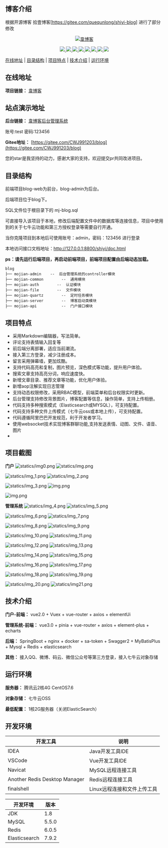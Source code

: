 ## 博客介绍
根据开源博客  拾壹博客[https://gitee.com/quequnlong/shiyi-blog] 进行了部分修改
<p align=center>
  <a href="http://blog-web.wcgmallcwj.online/" style="border-radius: 50%;width: 100px;height: 100px">
    <img src="logo.ico" alt="韋博客" >
  </a>
</p>

<p align="center">
   <a target="_blank" href="https://github.com/X1192176811/blog">
      <img src="https://img.shields.io/hexpm/l/plug.svg"/>
      <img src="https://img.shields.io/badge/JDK-1.8+-green.svg"/>
      <img src="https://img.shields.io/badge/springboot-2.4.1.RELEASE-green"/>
      <img src="https://img.shields.io/badge/vue-2.5.17-green"/>
      <img src="https://img.shields.io/badge/mysql-5.5.0-green"/>
      <img src="https://img.shields.io/badge/mybatis--plus-3.4.0-green"/>
      <img src="https://img.shields.io/badge/redis-6.0.5-green"/>
      <img src="https://img.shields.io/badge/elasticsearch-7.9.2-green"/>
   </a>
</p>

[在线地址](#在线地址) | [目录结构](#目录结构) | [项目特点](#项目特点) | [技术介绍](#技术介绍) | [运行环境](#运行环境)


## 在线地址

**项目链接：** [韋博客](http://blog-web.wcgmallcwj.online/)

## 站点演示地址
**后台链接：** [韋博客后台管理系统](http://blog-admin.wcgmallcwj.online/login)

账号:test 密码:123456

**Gitee地址：** [https://gitee.com/CWJ991203/blog](https://gitee.com/CWJ991203/blog)

您的star是我坚持的动力，感谢大家的支持，欢迎提交pr共同改进项目。

## 目录结构

前端项目blog-web为前台，blog-admin为后台。

后端项目位于blog下。

SQL文件位于根目录下的 mj-blog.sql

可直接导入该项目于本地，修改后端配置文件中的数据库等连接信息，项目中使用到的关于七牛云功能和第三方授权登录等需要自行开通。

当你克隆项目到本地后可使用账号：admin，密码：123456 进行登录

本地访问接口文档地址：http://127.0.0.1:8800/shiyi/doc.html

**ps：请先运行后端项目，再启动前端项目，前端项目配置由后端动态加载。**

```
blog
├── mojian-admin    --  后台管理系统的controller模块
├── mojian-common        --  通用模块
├── mojian-auth        --  认证模块
├── mojian-file        --  文件模块
├── mojian-quartz        --  定时任务模块
├── mojian-server        --  博客启动类模块
├── mojian-api           --  门户接口模块

```
## 项目特点

- 采用Markdown编辑器，写法简单。
- 评论支持表情输入回复等
- 前后端分离部署，适应当前潮流。
- 接入第三方登录，减少注册成本。
- 留言采用弹幕墙，更加炫酷。
- 支持代码高亮和复制，图片预览，深色模式等功能，提升用户体验。
- 搜索文章支持高亮分词，响应速度快。
- 新增文章目录、推荐文章等功能，优化用户体验。
- 新增aop注解实现日志管理
- 支持动态权限修改，采用RBAC模型，前端菜单和后台权限实时更新。
- 后台管理支持修改背景图片，博客配置等信息，操作简单，支持上传相册。
- 代码支持多种搜索模式（Elasticsearch或MYSQL），可支持配置。
- 代码支持多种文件上传模式（七牛云oss或本地上传），可支持配置。
- 代码遵循阿里巴巴开发规范，利于开发者学习。
- 使用websocket技术实现博客群聊功能,支持发送表情、动图、文件、语音、图片
- 

## 项目截图

**门户**
![statics/img0.png](/statics/img0.png) ![statics/img.png](/statics/img.png)


![statics/img_1.png](/statics/img_1.png) ![statics/img_2.png](/statics/img_2.png)


![statics/img_3.png](/statics/img_3.png) ![img.png](/statics/login.png)

![img.png](/statics/about.png)

**管理系统**
![statics/img_4.png](/statics/img_4.png)  ![statics/img_5.png](/statics/img_5.png)

![statics/img_6.png](/statics/img_6.png)  ![statics/img_7.png](/statics/img_7.png)

![statics/img_8.png](/statics/img_8.png)  ![statics/img_9.png](/statics/img_9.png)

![statics/img_10.png](/statics/img_10.png)  ![statics/img_11.png](/statics/img_11.png)

![statics/img_12.png](/statics/img_12.png)  ![statics/img_13.png](/statics/img_13.png)

![statics/img_14.png](/statics/img_14.png)  ![statics/img_15.png](/statics/img_15.png)

![statics/img_16.png](/statics/img_16.png)  ![statics/img_17.png](/statics/img_17.png)

![statics/img_18.png](/statics/img_18.png)  ![statics/img_19.png](/statics/img_19.png)

![statics/img_20.png](/statics/img_20.png) ![statics/img21.png](/statics/img21.png)


## 技术介绍

**门户-前端：** vue2.0 +  Vuex + vue-router + axios + elementUi

**管理系统-前端：** vue3.0 +  pinia + vue-router + axios + element-plus + echarts

**后端：** SpringBoot + nginx + docker + sa-token + Swagger2 + MyBatisPlus + Mysql + Redis + elasticsearch

**其他：** 接入QQ、微博、码云、微信公众号等第三方登录，接入七牛云对象存储

## 运行环境

**服务器：** 腾讯云2核4G CentOS7.6

**对象存储：** 七牛云OSS

**最低配置：** 1核2G服务器（关闭ElasticSearch）

## 开发环境

|            开发工具            |           说明            |
| ----------------------------- | ------------------------- |
| IDEA                          | Java开发工具IDE            |
| VSCode                        | Vue开发工具IDE             |
| Navicat                       | MySQL远程连接工具          |
| Another Redis Desktop Manager | Redis远程连接工具          |
| finalshell                    | Linux远程连接和文件上传工具 |

|    开发环境    |  版本  |
| ------------- | ----- |
| JDK           | 1.8   |
| MySQL         | 5.5.0 |
| Redis         | 6.0.5 |
| Elasticsearch | 7.9.2 |
